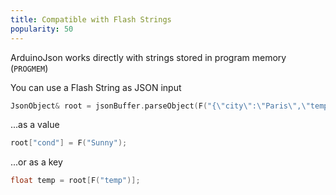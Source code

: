 ```yaml
---
title: Compatible with Flash Strings
popularity: 50
---
```


ArduinoJson works directly with strings stored in program memory (<code>PROGMEM</code>)

You can use a Flash String as JSON input

```c++
JsonObject& root = jsonBuffer.parseObject(F("{\"city\":\"Paris\",\"temp\":18.5}"));
```

...as a value

```c++
root["cond"] = F("Sunny");
```

...or as a key

```c++
float temp = root[F("temp")];
```

